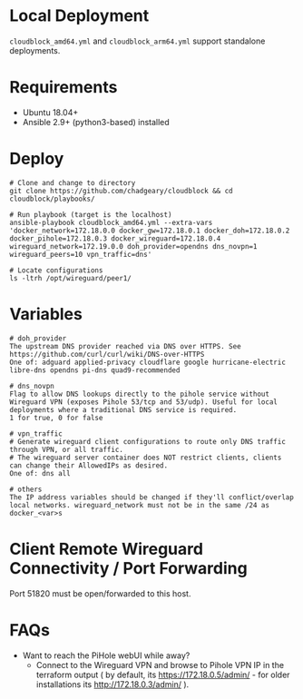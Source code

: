 # Local Deployment
`cloudblock_amd64.yml` and `cloudblock_arm64.yml` support standalone deployments.

# Requirements
- Ubuntu 18.04+
- Ansible 2.9+ (python3-based) installed

# Deploy
```
# Clone and change to directory
git clone https://github.com/chadgeary/cloudblock && cd cloudblock/playbooks/

# Run playbook (target is the localhost)
ansible-playbook cloudblock_amd64.yml --extra-vars 'docker_network=172.18.0.0 docker_gw=172.18.0.1 docker_doh=172.18.0.2 docker_pihole=172.18.0.3 docker_wireguard=172.18.0.4 wireguard_network=172.19.0.0 doh_provider=opendns dns_novpn=1 wireguard_peers=10 vpn_traffic=dns'

# Locate configurations
ls -ltrh /opt/wireguard/peer1/
```

# Variables
```
# doh_provider
The upstream DNS provider reached via DNS over HTTPS. See https://github.com/curl/curl/wiki/DNS-over-HTTPS
One of: adguard applied-privacy cloudflare google hurricane-electric libre-dns opendns pi-dns quad9-recommended

# dns_novpn
Flag to allow DNS lookups directly to the pihole service without Wireguard VPN (exposes Pihole 53/tcp and 53/udp). Useful for local deployments where a traditional DNS service is required.
1 for true, 0 for false

# vpn_traffic
# Generate wireguard client configurations to route only DNS traffic through VPN, or all traffic.
# The wireguard server container does NOT restrict clients, clients can change their AllowedIPs as desired.
One of: dns all

# others
The IP address variables should be changed if they'll conflict/overlap local networks. wireguard_network must not be in the same /24 as docker_<var>s
```

# Client Remote Wireguard Connectivity / Port Forwarding
Port 51820 must be open/forwarded to this host.

# FAQs
- Want to reach the PiHole webUI while away?
  - Connect to the Wireguard VPN and browse to Pihole VPN IP in the terraform output ( by default, its https://172.18.0.5/admin/ - for older installations its http://172.18.0.3/admin/ ).
